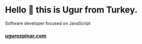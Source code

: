 # Hello 👋 this is Ugur from Turkey.

Software developer focused on JavaScript

### [ugurozpinar.com](https://ugurozpinar.com)

